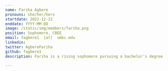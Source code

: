 ```yaml
---
name: Fariha Agbere
pronouns: she/her/hers
startdate: 2022-12-22
enddate: YYYY-MM-DD
image: /static/img/members/fariha.png
position: Sophomore, CBEE
email: fagbere1  [at]  umbc.edu
linkedin: 
twitter: AgbereFariha
github: fagbere1
description: Fariha is a rising sophomore pursuing a bachelor's degree in chemical engineering. She values the opportunity to meet people with similar interests or those with different perspectives. She finds meeting new people and being expose to diverse things academically is the way to finding what we are passionate about. In her free time, she enjoys hiking, TV shows (mostly anime) or drawing. 

---
```

